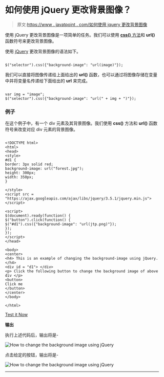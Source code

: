 # 如何使用 jQuery 更改背景图像？

> 原文:[https://www . javatpoint . com/如何使用 jquery 更改背景图像](https://www.javatpoint.com/how-to-change-the-background-image-using-jquery)

使用 jQuery 更改背景图像是一项简单的任务。我们可以使用 [**css()** 方法](https://www.javatpoint.com/jquery-css)和 **url()** 函数符号来更改背景图像。

使用 [jQuery](https://www.javatpoint.com/jquery-tutorial) 更改背景图像的语法如下。

```

$("selector").css({"background-image": "url(image)"});

```

我们可以直接将图像传递给上面给出的 **url()** 函数，也可以通过将图像存储在变量中并将变量名传递给下面给出的 **url** 来完成。

```

var img = "image";
$("selector").css({"background-image": "url(" + img + ")"});

```

### 例子

在这个例子中，有一个 div 元素及其背景图像。我们使用 **css()** 方法和 **url()** 函数符号来改变对应 div 元素的背景图像。

```

<!DOCTYPE html>
<html>
<head>
<style>
#d1 {
border: 3px solid red;
background-image: url("forest.jpg");
height: 300px;
width: 350px;
}

</style>
<script src = "https://ajax.googleapis.com/ajax/libs/jquery/3.5.1/jquery.min.js"> </script>

<script>
$(document).ready(function() {
$("button").click(function() {
$("#d1").css({"background-image": "url(jtp.png)"});
});
});
</script>
</head>

<body>
<center>
<h4> This is an example of changing the background-image using jQuery. </h4>
<div id = "d1"> </div>
<p> Click the following button to change the background image of above div </p>
<button>
Click me
</button>
</center>
</body>

</html>

```

[Test it Now](https://www.javatpoint.com/oprweb/test.jsp?filename=how-to-change-the-background-image-using-jquery1)

**输出**

执行上述代码后，输出将是-

![How to change the background image using jQuery](../Images/4ca4b8ca1a4afa7a7a89aec6596f2cb7.png)

点击给定的按钮，输出将是-

![How to change the background image using jQuery](../Images/baab094ebf36d4fff71dda1c2124ac1e.png)

* * *
